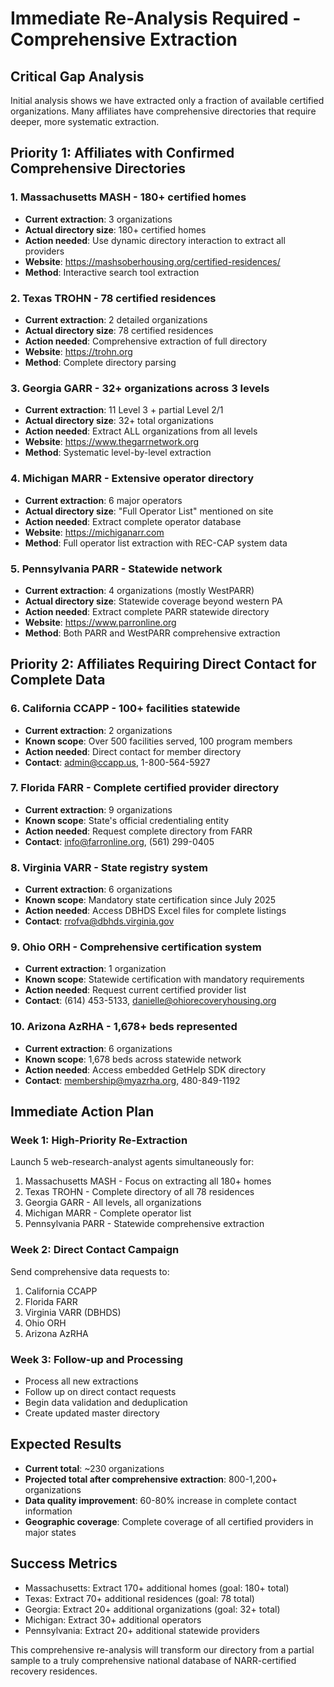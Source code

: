 # Immediate Re-Analysis Required - Comprehensive Extraction

## Critical Gap Analysis
Initial analysis shows we have extracted only a fraction of available certified organizations. Many affiliates have comprehensive directories that require deeper, more systematic extraction.

## Priority 1: Affiliates with Confirmed Comprehensive Directories

### 1. Massachusetts MASH - **180+ certified homes**
- **Current extraction**: 3 organizations
- **Actual directory size**: 180+ certified homes
- **Action needed**: Use dynamic directory interaction to extract all providers
- **Website**: https://mashsoberhousing.org/certified-residences/
- **Method**: Interactive search tool extraction

### 2. Texas TROHN - **78 certified residences** 
- **Current extraction**: 2 detailed organizations
- **Actual directory size**: 78 certified residences
- **Action needed**: Comprehensive extraction of full directory
- **Website**: https://trohn.org
- **Method**: Complete directory parsing

### 3. Georgia GARR - **32+ organizations across 3 levels**
- **Current extraction**: 11 Level 3 + partial Level 2/1
- **Actual directory size**: 32+ total organizations
- **Action needed**: Extract ALL organizations from all levels
- **Website**: https://www.thegarrnetwork.org
- **Method**: Systematic level-by-level extraction

### 4. Michigan MARR - **Extensive operator directory**
- **Current extraction**: 6 major operators
- **Actual directory size**: "Full Operator List" mentioned on site
- **Action needed**: Extract complete operator database
- **Website**: https://michiganarr.com
- **Method**: Full operator list extraction with REC-CAP system data

### 5. Pennsylvania PARR - **Statewide network**
- **Current extraction**: 4 organizations (mostly WestPARR)
- **Actual directory size**: Statewide coverage beyond western PA
- **Action needed**: Extract complete PARR statewide directory
- **Website**: https://www.parronline.org
- **Method**: Both PARR and WestPARR comprehensive extraction

## Priority 2: Affiliates Requiring Direct Contact for Complete Data

### 6. California CCAPP - **100+ facilities statewide**
- **Current extraction**: 2 organizations
- **Known scope**: Over 500 facilities served, 100 program members
- **Action needed**: Direct contact for member directory
- **Contact**: admin@ccapp.us, 1-800-564-5927

### 7. Florida FARR - **Complete certified provider directory**
- **Current extraction**: 9 organizations
- **Known scope**: State's official credentialing entity
- **Action needed**: Request complete directory from FARR
- **Contact**: info@farronline.org, (561) 299-0405

### 8. Virginia VARR - **State registry system**
- **Current extraction**: 6 organizations
- **Known scope**: Mandatory state certification since July 2025
- **Action needed**: Access DBHDS Excel files for complete listings
- **Contact**: rrofva@dbhds.virginia.gov

### 9. Ohio ORH - **Comprehensive certification system**
- **Current extraction**: 1 organization
- **Known scope**: Statewide certification with mandatory requirements
- **Action needed**: Request current certified provider list
- **Contact**: (614) 453-5133, danielle@ohiorecoveryhousing.org

### 10. Arizona AzRHA - **1,678+ beds represented**
- **Current extraction**: 6 organizations
- **Known scope**: 1,678 beds across statewide network
- **Action needed**: Access embedded GetHelp SDK directory
- **Contact**: membership@myazrha.org, 480-849-1192

## Immediate Action Plan

### Week 1: High-Priority Re-Extraction
Launch 5 web-research-analyst agents simultaneously for:
1. Massachusetts MASH - Focus on extracting all 180+ homes
2. Texas TROHN - Complete directory of all 78 residences  
3. Georgia GARR - All levels, all organizations
4. Michigan MARR - Complete operator list
5. Pennsylvania PARR - Statewide comprehensive extraction

### Week 2: Direct Contact Campaign
Send comprehensive data requests to:
1. California CCAPP
2. Florida FARR  
3. Virginia VARR (DBHDS)
4. Ohio ORH
5. Arizona AzRHA

### Week 3: Follow-up and Processing
- Process all new extractions
- Follow up on direct contact requests
- Begin data validation and deduplication
- Create updated master directory

## Expected Results
- **Current total**: ~230 organizations
- **Projected total after comprehensive extraction**: 800-1,200+ organizations
- **Data quality improvement**: 60-80% increase in complete contact information
- **Geographic coverage**: Complete coverage of all certified providers in major states

## Success Metrics
- Massachusetts: Extract 170+ additional homes (goal: 180+ total)
- Texas: Extract 70+ additional residences (goal: 78 total)
- Georgia: Extract 20+ additional organizations (goal: 32+ total)
- Michigan: Extract 30+ additional operators
- Pennsylvania: Extract 20+ additional statewide providers

This comprehensive re-analysis will transform our directory from a partial sample to a truly comprehensive national database of NARR-certified recovery residences.